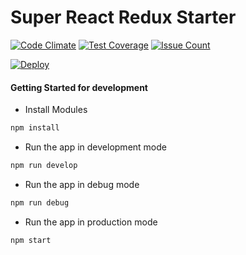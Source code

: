 # Super React Redux Starter

[![Code Climate](https://codeclimate.com/github/Stephn-R/super-react-redux-starter/badges/gpa.svg)](https://codeclimate.com/github/Stephn-R/super-react-redux-starter) [![Test Coverage](https://codeclimate.com/github/Stephn-R/super-react-redux-starter/badges/coverage.svg)](https://codeclimate.com/github/Stephn-R/super-react-redux-starter/coverage) [![Issue Count](https://codeclimate.com/github/Stephn-R/super-react-redux-starter/badges/issue_count.svg)](https://codeclimate.com/github/Stephn-R/super-react-redux-starter)

[![Deploy](https://www.herokucdn.com/deploy/button.svg)](https://heroku.com/deploy?template=https://github.com/Stephn-R/super-react-redux-starter/)

#### Getting Started for development

- Install Modules

```sh
npm install
```

- Run the app in development mode

```sh
npm run develop
```

- Run the app in debug mode

```sh
npm run debug
```

- Run the app in production mode

```sh
npm start
```
